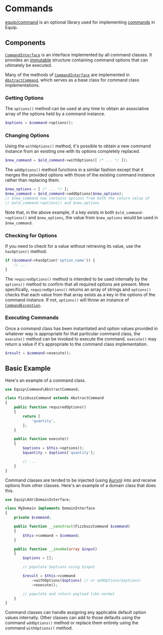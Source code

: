 # Commands

[equip/command](https://github.com/equip/command) is an optional library used for implementing [commands](https://sourcemaking.com/design_patterns/command) in Equip.

## Components

[`CommandInterface`](https://github.com/equip/command/blob/master/src/CommandInterface.php) is an interface implemented by all command classes. It provides an [immutable](https://en.wikipedia.org/wiki/Immutable_object) structure containing command options that can ultimately be executed.

Many of the methods of [`CommandInterface`](https://github.com/equip/command/blob/master/src/CommandInterface.php) are implemented in [`AbstractCommand`](https://github.com/equip/command/blob/master/src/AbstractCommand.php), which serves as a base class for command class implementations.

### Getting Options

The `options()` method can be used at any time to obtain an associative array of the options held by a command instance.

```php
$options = $command->options();
```

### Changing Options

Using the `withOptions()` method, it's possible to obtain a new command instance from an existing one with its options completely replaced.

```php
$new_command = $old_command->withOptions([ /* ... */ ]);
```

The `addOptions()` method functions in a similar fashion except that it merges the provided options with those of the existing command instance rather than replacing them.

```php
$new_options = [ /* ... */ ];
$new_command = $old_command->addOptions($new_options);
// $new_command now contains options from both the return value of
// $old_command->options() and $new_options
```

Note that, in the above example, if a key exists in both `$old_command->options()` and `$new_options`, the value from `$new_options` would be used in `$new_command`.

### Checking for Options

If you need to check for a value without retrieving its value, use the `hasOption()` method.

```php
if ($command->hasOption('option_name')) {
    // ...
}
```

The `requiredOptions()` method is intended to be used internally by the `options()` method to confirm that all required options are present. More specifically, `requiredOptions()` returns an array of strings and `options()` checks that each value from that array exists as a key in the options of the command instance. If not, `options()` will throw an instance of [`CommandException`](https://github.com/equip/command/blob/master/src/CommandException.php).

### Executing Commands

Once a command class has been instantiated and option values provided in whatever way is appropriate for that particular command class, the `execute()` method can be invoked to execute the command. `execute()` may return a value if it's appropriate to the command class implementation.

```php
$result = $command->execute();
```

## Basic Example

Here's an example of a command class.

```php
use Equip\Command\AbstractCommand;

class FizzbuzzCommand extends AbstractCommand
{
    public function requiredOptions()
    {
        return [
            'quantity',
        ];
    }

    public function execute()
    {
        $options = $this->options();
        $quantity = $options['quantity'];

        // ...
    }
}
```

Command classes are tended to be injected (using [Auryn](/en/latest/#dependencies)) into and receive options from other classes. Here's an example of a domain class that does this.

```php
use Equip\Adr\DomainInterface;

class MyDomain implements DomainInterface
{
    private $command;

    public function __construct(FizzbuzzCommand $command)
    {
        $this->command = $command;
    }

    public function __invoke(array $input)
    {
        $options = [];

        // populate $options using $input

        $result = $this->command
            ->withOptions($options) // or addOptions($options)
            ->execute();

        // populate and return payload like normal
    }
}
```

Command classes can handle assigning any applicable default option values internally. Other classes can add to those defaults using the command `addOptions()` method or replace them entirely using the command `withOptions()` method.
